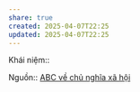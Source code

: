 ```yaml
---
share: true
created: 2025-04-07T22:25
updated: 2025-04-07T22:25
---
```

Khái niệm:: 

Nguồn:: [ABC về chủ nghĩa xã hội](../../../%E2%9A%A1Hi%E1%BB%83u%20bi%E1%BA%BFt%20s%C3%A2u/%CE%9E%20Ngu%E1%BB%93n/ABC%20v%E1%BB%81%20ch%E1%BB%A7%20ngh%C4%A9a%20x%C3%A3%20h%E1%BB%99i.md)
